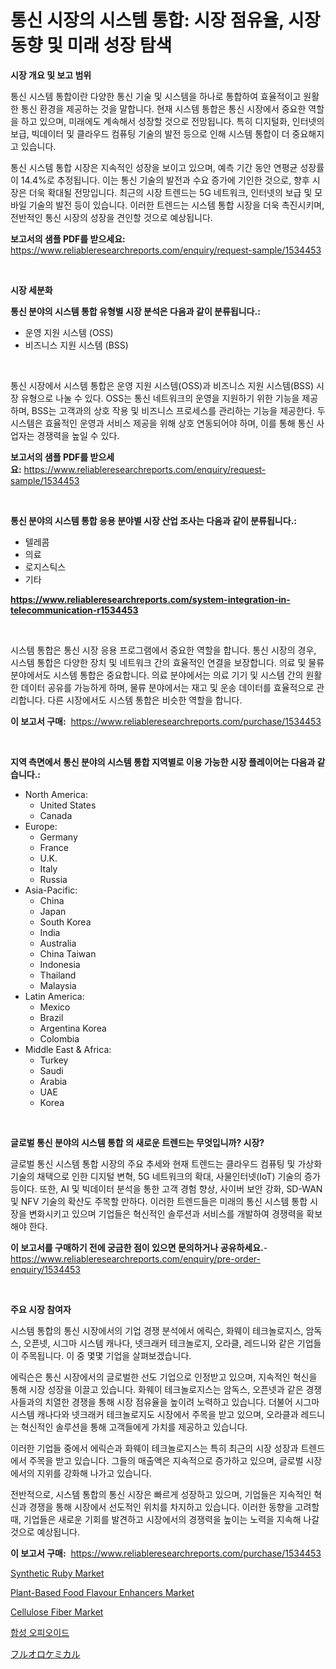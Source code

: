 <p><h1>통신 시장의 시스템 통합: 시장 점유율, 시장 동향 및 미래 성장 탐색</h1></p><p><strong>시장 개요 및 보고 범위</strong></p>
<p><p>통신 시스템 통합이란 다양한 통신 기술 및 시스템을 하나로 통합하여 효율적이고 원활한 통신 환경을 제공하는 것을 말합니다. 현재 시스템 통합은 통신 시장에서 중요한 역할을 하고 있으며, 미래에도 계속해서 성장할 것으로 전망됩니다. 특히 디지털화, 인터넷의 보급, 빅데이터 및 클라우드 컴퓨팅 기술의 발전 등으로 인해 시스템 통합이 더 중요해지고 있습니다.</p><p>통신 시스템 통합 시장은 지속적인 성장을 보이고 있으며, 예측 기간 동안 연평균 성장률이 14.4%로 추정됩니다. 이는 통신 기술의 발전과 수요 증가에 기인한 것으로, 향후 시장은 더욱 확대될 전망입니다. 최근의 시장 트렌드는 5G 네트워크, 인터넷의 보급 및 모바일 기술의 발전 등이 있습니다. 이러한 트렌드는 시스템 통합 시장을 더욱 촉진시키며, 전반적인 통신 시장의 성장을 견인할 것으로 예상됩니다.</p></p>
<p><strong>보고서의 샘플 PDF를 받으세요:</strong> <a href="https://www.reliableresearchreports.com/enquiry/request-sample/1534453">https://www.reliableresearchreports.com/enquiry/request-sample/1534453</a></p>
<p>&nbsp;</p>
<p><strong>시장 세분화</strong></p>
<p><strong>통신 분야의 시스템 통합 유형별 시장 분석은 다음과 같이 분류됩니다.:</strong></p>
<p><ul><li>운영 지원 시스템 (OSS)</li><li>비즈니스 지원 시스템 (BSS)</li></ul></p>
<p>&nbsp;</p>
<p><p>통신 시장에서 시스템 통합은 운영 지원 시스템(OSS)과 비즈니스 지원 시스템(BSS) 시장 유형으로 나눌 수 있다. OSS는 통신 네트워크의 운영을 지원하기 위한 기능을 제공하며, BSS는 고객과의 상호 작용 및 비즈니스 프로세스를 관리하는 기능을 제공한다. 두 시스템은 효율적인 운영과 서비스 제공을 위해 상호 연동되어야 하며, 이를 통해 통신 사업자는 경쟁력을 높일 수 있다.</p></p>
<p><strong>보고서의 샘플 PDF를 받으세요:</strong>&nbsp;<a href="https://www.reliableresearchreports.com/enquiry/request-sample/1534453">https://www.reliableresearchreports.com/enquiry/request-sample/1534453</a></p>
<p>&nbsp;</p>
<p><strong> 통신 분야의 시스템 통합 응용 분야별 시장 산업 조사는 다음과 같이 분류됩니다.:</strong></p>
<p><ul><li>텔레콤</li><li>의료</li><li>로지스틱스</li><li>기타</li></ul></p>
<p><strong><a href="https://www.reliableresearchreports.com/system-integration-in-telecommunication-r1534453">https://www.reliableresearchreports.com/system-integration-in-telecommunication-r1534453</a></strong></p>
<p>&nbsp;</p>
<p><p>시스템 통합은 통신 시장 응용 프로그램에서 중요한 역할을 합니다. 통신 시장의 경우, 시스템 통합은 다양한 장치 및 네트워크 간의 효율적인 연결을 보장합니다. 의료 및 물류 분야에서도 시스템 통합은 중요합니다. 의료 분야에서는 의료 기기 및 시스템 간의 원활한 데이터 공유를 가능하게 하며, 물류 분야에서는 재고 및 운송 데이터를 효율적으로 관리합니다. 다른 시장에서도 시스템 통합은 비슷한 역할을 합니다.</p></p>
<p><strong>이 보고서 구매:</strong>&nbsp; <a href="https://www.reliableresearchreports.com/purchase/1534453">https://www.reliableresearchreports.com/purchase/1534453</a></p>
<p>&nbsp;</p>
<p><strong>지역 측면에서 통신 분야의 시스템 통합 지역별로 이용 가능한 시장 플레이어는 다음과 같습니다.:</strong></p>
<p><ul>
    <li>
        North America:
        <ul>
            <li>United States</li>
            <li>Canada</li>
        </ul>
    </li>
    <li>
        Europe:
        <ul>
            <li>Germany</li>
            <li>France</li>
            <li>U.K.</li>
            <li>Italy</li>
            <li>Russia</li>
        </ul>
    </li>
    <li>
        Asia-Pacific:
        <ul>
            <li>China</li>
            <li>Japan</li>
            <li>South Korea</li>
            <li>India</li>
            <li>Australia</li>
            <li>China Taiwan</li>
            <li>Indonesia</li>
            <li>Thailand</li>
            <li>Malaysia</li>
        </ul>
    </li>
    <li>
        Latin America:
        <ul>
            <li>Mexico</li>
            <li>Brazil</li>
            <li>Argentina Korea</li>
            <li>Colombia</li>
        </ul>
    </li>
    <li>
        Middle East & Africa:
        <ul>
            <li>Turkey</li>
            <li>Saudi</li>
            <li>Arabia</li>
            <li>UAE</li>
            <li>Korea</li>
        </ul>
    </li>
    </ul></p>
<p>&nbsp;</p>
<p><strong>글로벌 통신 분야의 시스템 통합 의 새로운 트렌드는 무엇입니까? 시장?</strong></p>
<p><p>글로벌 통신 시스템 통합 시장의 주요 추세와 현재 트렌드는 클라우드 컴퓨팅 및 가상화 기술의 채택으로 인한 디지털 변혁, 5G 네트워크의 확대, 사물인터넷(IoT) 기술의 증가 등이다. 또한, AI 및 빅데이터 분석을 통한 고객 경험 향상, 사이버 보안 강화, SD-WAN 및 NFV 기술의 확산도 주목할 만하다. 이러한 트렌드들은 미래의 통신 시스템 통합 시장을 변화시키고 있으며 기업들은 혁신적인 솔루션과 서비스를 개발하여 경쟁력을 확보해야 한다.</p></p>
<p><strong>이 보고서를 구매하기 전에 궁금한 점이 있으면 문의하거나 공유하세요.</strong>- <a href="https://www.reliableresearchreports.com/enquiry/pre-order-enquiry/1534453">https://www.reliableresearchreports.com/enquiry/pre-order-enquiry/1534453</a></p>
<p>&nbsp;</p>
<p><strong>주요 시장 참여자</strong></p>
<p><p>시스템 통합의 통신 시장에서의 기업 경쟁 분석에서 에릭슨, 화웨이 테크놀로지스, 암독스, 오픈넷, 시그마 시스템 캐나다, 넷크래커 테크놀로지, 오라클, 레드니와 같은 기업들이 주목됩니다. 이 중 몇몇 기업을 살펴보겠습니다.</p><p>에릭슨은 통신 시장에서의 글로벌한 선도 기업으로 인정받고 있으며, 지속적인 혁신을 통해 시장 성장을 이끌고 있습니다. 화웨이 테크놀로지스는 암독스, 오픈넷과 같은 경쟁사들과의 치열한 경쟁을 통해 시장 점유율을 높이려 노력하고 있습니다. 더불어 시그마 시스템 캐나다와 넷크래커 테크놀로지도 시장에서 주목을 받고 있으며, 오라클과 레드니는 혁신적인 솔루션을 통해 고객들에게 가치를 제공하고 있습니다.</p><p>이러한 기업들 중에서 에릭슨과 화웨이 테크놀로지스는 특히 최근의 시장 성장과 트렌드에서 주목을 받고 있습니다. 그들의 매출액은 지속적으로 증가하고 있으며, 글로벌 시장에서의 지위를 강화해 나가고 있습니다.</p><p>전반적으로, 시스템 통합의 통신 시장은 빠르게 성장하고 있으며, 기업들은 지속적인 혁신과 경쟁을 통해 시장에서 선도적인 위치를 차지하고 있습니다. 이러한 동향을 고려할 때, 기업들은 새로운 기회를 발견하고 시장에서의 경쟁력을 높이는 노력을 지속해 나갈 것으로 예상됩니다.</p></p>
<p><strong>이 보고서 구매:</strong>&nbsp;&nbsp;<a href="https://www.reliableresearchreports.com/purchase/1534453">https://www.reliableresearchreports.com/purchase/1534453</a></p>
<p><p><a href="https://woozy-pyroraptor-a1f.notion.site/Synthetic-Ruby-Market-Size-Market-Share-and-Global-Market-Analysis-Report-2024-2031-2adb81537d1648179cd8ec69fe534052">Synthetic Ruby Market</a></p><p><a href="https://github.com/guneycigdem35/Market-Research-Report-List-2/blob/main/plant-based-food-flavour-enhancers-market.md">Plant-Based Food Flavour Enhancers Market</a></p><p><a href="https://issuu.com/reportprime-2/docs/cellulose-fiber-market-size-2030.pptx">Cellulose Fiber Market</a></p><p><a href="https://github.com/hxzi07639916/Market-Research-Report-List-1/blob/main/298238718133.md">합성 오피오이드</a></p><p><a href="https://github.com/dadanedu33/Market-Research-Report-List-1/blob/main/163917919704.md">フルオロケミカル</a></p></p>